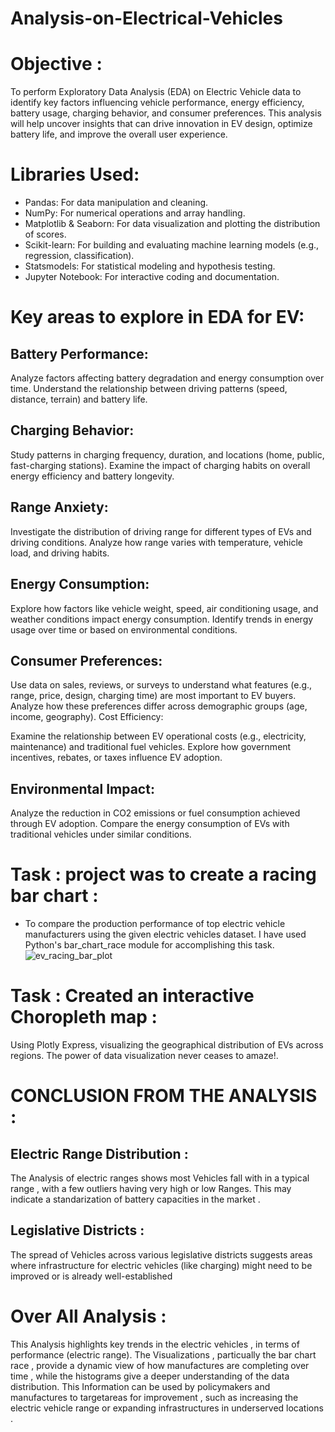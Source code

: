 # Analysis-on-Electrical-Vehicles
# Objective :
To perform Exploratory Data Analysis (EDA) on Electric Vehicle data to identify key factors influencing vehicle performance, energy efficiency, battery usage, charging behavior, and consumer preferences.
This analysis will help uncover insights that can drive innovation in EV design, optimize battery life, and improve the overall user experience.
# Libraries Used:
- Pandas: For data manipulation and cleaning.
- NumPy: For numerical operations and array handling.
- Matplotlib & Seaborn: For data visualization and plotting the distribution of scores.
- Scikit-learn: For building and evaluating machine learning models (e.g., regression, classification).
- Statsmodels: For statistical modeling and hypothesis testing.
- Jupyter Notebook: For interactive coding and documentation.
# Key areas to explore in EDA for EV:

## Battery Performance:

Analyze factors affecting battery degradation and energy consumption over time.
Understand the relationship between driving patterns (speed, distance, terrain) and battery life.

## Charging Behavior:

Study patterns in charging frequency, duration, and locations (home, public, fast-charging stations).
Examine the impact of charging habits on overall energy efficiency and battery longevity.

## Range Anxiety:

Investigate the distribution of driving range for different types of EVs and driving conditions.
Analyze how range varies with temperature, vehicle load, and driving habits.

## Energy Consumption:

Explore how factors like vehicle weight, speed, air conditioning usage, and weather conditions impact energy consumption.
Identify trends in energy usage over time or based on environmental conditions.

## Consumer Preferences:

Use data on sales, reviews, or surveys to understand what features (e.g., range, price, design, charging time) are most important to EV buyers.
Analyze how these preferences differ across demographic groups (age, income, geography).
Cost Efficiency:

Examine the relationship between EV operational costs (e.g., electricity, maintenance) and traditional fuel vehicles.
Explore how government incentives, rebates, or taxes influence EV adoption.

## Environmental Impact:

Analyze the reduction in CO2 emissions or fuel consumption achieved through EV adoption.
Compare the energy consumption of EVs with traditional vehicles under similar conditions.

# Task : project was to create a racing bar chart :
- To compare the production performance of top electric vehicle manufacturers using the given electric vehicles dataset. I have used Python's bar_chart_race module for accomplishing this task.
![ev_racing_bar_plot](https://github.com/user-attachments/assets/56b82ef3-f4cf-45e2-ba23-f7ed2025a97e)

# Task : Created an interactive Choropleth map :
Using Plotly Express, visualizing the geographical distribution of EVs across regions. The power of data visualization never ceases to amaze!.


# CONCLUSION FROM THE ANALYSIS :
## Electric Range Distribution :
The Analysis of electric ranges shows most Vehicles fall with in a typical range , with a few outliers having very high or low Ranges.
This may indicate a standarization of battery capacities in the market .
## Legislative Districts :
The spread of Vehicles across various legislative districts suggests areas where infrastructure for electric vehicles (like charging) might need to be improved or is already well-established
# Over All Analysis :
This Analysis highlights key trends in the electric vehicles , in terms of performance (electric range).
The Visualizations , particually the bar chart race , provide a dynamic view of how manufactures are completing over time , while the histograms give a deeper understanding of the data distribution.
This Information can be used by policymakers and manufactures to targetareas for improvement , such as increasing the electric vehicle range or expanding infrastructures in underserved locations .
